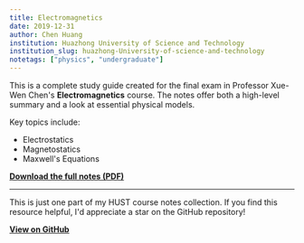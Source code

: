 ```yaml
---
title: Electromagnetics
date: 2019-12-31
author: Chen Huang
institution: Huazhong University of Science and Technology
institution_slug: huazhong-University-of-science-and-technology
notetags: ["physics", "undergraduate"]
---
```


This is a complete study guide created for the final exam in Professor Xue-Wen Chen's **Electromagnetics** course. The notes offer both a high-level summary and a look at essential physical models.

Key topics include:

- Electrostatics
- Magnetostatics
- Maxwell's Equations

[**Download the full notes (PDF)**](/notes/electromagnetics/pdf/review-electromagnetics.pdf)

---

This is just one part of my HUST course notes collection. If you find this resource helpful, I'd appreciate a star on the GitHub repository!

[**View on GitHub**](https://github.com/chenx820/HUST-course-notes)
